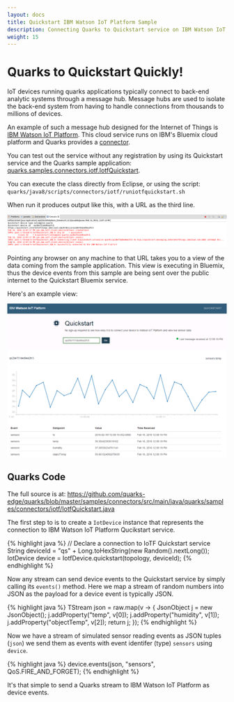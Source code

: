 ```yaml
---
layout: docs
title: Quickstart IBM Watson IoT Platform Sample
description: Connecting Quarks to Quickstart service on IBM Watson IoT Platform.
weight: 15
---
```


# Quarks to Quickstart Quickly!

IoT devices running quarks applications typically connect to back-end analytic systems through a message hub.
Message hubs are used to isolate the back-end system from having to handle connections from thousands to millions of devices.

An example of such a message hub designed for the Internet of Things is
[IBM Watson IoT Platform](https://internetofthings.ibmcloud.com/). This cloud service runs on IBM's Bluemix cloud platform
and Quarks provides a [connector](http://quarks-edge.github.io/quarks/docs/javadoc/index.html?quarks/connectors/iotf/IotfDevice.html).

You can test out the service without any registration by using its Quickstart service and the Quarks sample application:
[quarks.samples.connectors.iotf.IotfQuickstart](http://quarks-edge.github.io/quarks/docs/javadoc/index.html?quarks/samples/connectors/iotf/IotfQuickstart.html).

You can execute the class directly from Eclipse, or using the script: `quarks/java8/scripts/connectors/iotf/runiotfquickstart.sh`

When run it produces output like this, with a URL as the third line.

<img border="0" alt="Quickstart sample output" src="images/Quickstart_device.png">

Pointing any browser on any machine to that URL takes you to a view of the data coming from the sample application.
This view is executing in Bluemix, thus the device events from this sample are being sent over the public internet
to the Quickstart Bluemix service.

Here's an example view:

<img border="0" alt="Quickstart service output" src="images/Quickstart.png">

## Quarks Code

The full source is at:
https://github.com/quarks-edge/quarks/blob/master/samples/connectors/src/main/java/quarks/samples/connectors/iotf/IotfQuickstart.java

The first step to is to create a `IotDevice` instance that represents the connection to IBM Watson IoT Platform Qucikstart service.

  {% highlight java %}
        // Declare a connection to IoTF Quickstart service
        String deviceId = "qs" + Long.toHexString(new Random().nextLong());
        IotDevice device = IotfDevice.quickstart(topology, deviceId);
  {% endhighlight %}

Now any stream can send device events to the Quickstart service by simply calling its `events()` method.
Here we map a stream of random numbers into JSON as the payload for a device event is typically JSON.

 {% highlight java %}
          TStream<JsonObject> json = raw.map(v -> {
            JsonObject j = new JsonObject();
            j.addProperty("temp", v[0]);
            j.addProperty("humidity", v[1]);
            j.addProperty("objectTemp", v[2]);
            return j;
        });
  {% endhighlight %}
  
  Now we have a stream of simulated sensor reading events as JSON tuples (`json`) we send them as events with event identifer (type) `sensors`  using `device`.
  
  {% highlight java %}
      device.events(json, "sensors", QoS.FIRE_AND_FORGET);
  {% endhighlight %}

It's that simple to send a Quarks stream to IBM Watson IoT Platform as device events.

